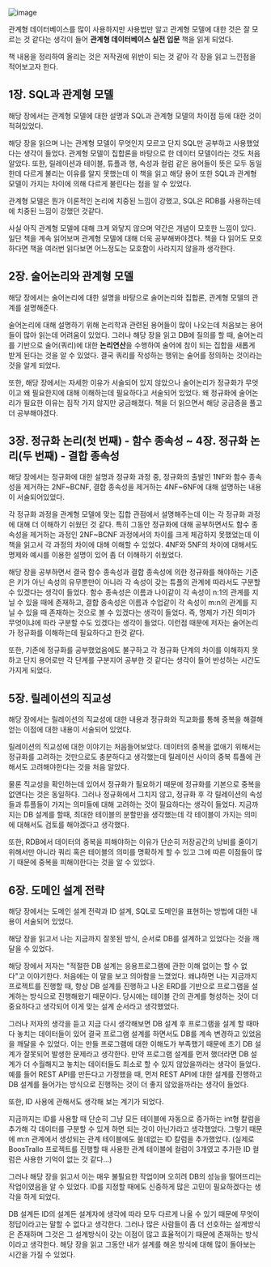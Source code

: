 ![image](https://user-images.githubusercontent.com/49746644/108376745-a5362b80-7246-11eb-9e93-a3ee5a5d0858.png)

관계형 데이터베이스를 많이 사용하지만 사용법만 알고 관계형 모델에 대한 것은 잘 모르는 것 같다는 생각이 들어 **관계형 데이터베이스 실전 입문** 책을 읽게 되었다.

책 내용을 정리하여 올리는 것은 저작권에 위반이 되는 것 같아 각 장을 읽고 느낀점을 적어보고자 한다.

## 1장. SQL과 관계형 모델

해당 장에서는 관계형 모델에 대한 설명과 SQL과 관계형 모델의 차이점 등에 대한 것이 적혀있었다.

해당 장을 읽으며 나는 관계형 모델이 무엇인지 모르고 단지 SQL만 공부하고 사용했었다는 생각이 들었다. 관계형 모델이 집합론을 바탕으로 한 데이터 모델이라는 것도 처음 알았다. 또한, 릴레이션과 테이블, 튜플과 행, 속성과 컬럼 같은 용어들이 뜻은 모두 동일한데 다르게 불리는 이유를 알지 못했는데 이 책을 읽고 해당 용어 또한 SQL과 관계형 모델이 가지는 차이에 의해 다르게 불린다는 점을 알 수 있었다.

관계형 모델은 뭔가 이론적인 논리에 치중된 느낌이 강했고, SQL은 RDB를 사용하는데에 치중된 느낌이 강했던 것같다.

사실 아직 관계형 모델에 대해 크게 와닿지 않으며 약간은 개념이 모호한 느낌이 있다. 일단 책을 계속 읽어보며 관계형 모델에 대해 더욱 공부해봐야겠다. 책을 다 읽어도 모호하다면 책을 여러번 읽다보면 어느정도는 모호함이 사라지지 않을까 생각한다.

## 2장. 술어논리와 관계형 모델

해당 장에서는 술어논리에 대한 설명을 바탕으로 술어논리와 집합론, 관계형 모델의 관계를 설명해준다.

술어논리에 대해 설명하기 위해 논리학과 관련된 용어들이 많이 나오는데 처음보는 용어들이 많아 읽는데 어려움이 있었다. 그러나 해당 장을 읽고 DB에 질의를 할 때, 술어논리를 기반으로 술어(쿼리)에 대한 **논리연산**을 수행하여 술어에 참이 되는 집합을 새롭게 받게 된다는 것을 알 수 있었다. 결국 쿼리를 작성하는 행위는 술어를 정의하는 것이라는 것을 알게 되었다.

또한, 해당 장에서는 자세한 이유가 서술되어 있지 않았으나 술어논리가 정규화가 무엇이고 왜 필요한지에 대해 이해하는데 필요하다고 서술되어 있었다. 왜 정규화에 술어논리가 필요한 이유는 짐작 가지 않지만 궁금해졌다. 책을 더 읽으면서 해당 궁금증을 풀고 더 공부해야겠다.

## 3장. 정규화 논리(첫 번째) - 함수 종속성 ~ 4장. 정규화 논리(두 번째) - 결합 종속성

해당 장에서는 정규화에 대한 설명과 정규화 과정 중, 정규화의 출발인 1NF와 함수 종속성을 제거하는 2NF~BCNF, 결합 종속성을 제거하는 4NF~6NF에 대해 설명하는 내용이 서술되어있었다.

각 정규화 과정을 관계형 모델에 맞는 집합 관점에서 설명해주는데 이는 각 정규화 과정에 대해 더 이해하기 쉬웠던 것 같다. 특히 그동안 정규화에 대해 공부하면서도 함수 종속성을 제거하는 과정인 2NF~BCNF 과정에서의 차이를 크게 체감하지 못했었는데 이 책을 읽고서 각 과정의 차이에 대해 이해할 수 있었다. 4NF와 5NF의 차이에 대해서도 명제와 예시를 이용한 설명이 있어 좀 더 이해하기 쉬웠었다.

해당 장을 공부하면서 결국 함수 종속성과 결합 종속성에 의한 정규화를 해야하는 기준은 키가 아닌 속성의 유무뿐만이 아니라 각 속성이 갖는 튜플의 관계에 따라서도 구분할 수 있겠다는 생각이 들었다. 함수 종속성은 이름과 나이같이 각 속성이 n:1의 관계를 지닐 수 있을 때에 존재하고, 결합 종속성은 이름과 수업같이 각 속성이 m:n의 관계를 지닐 수 있을 때 존재하는 것으로 볼 수 있겠다는 생각이 들었다. 즉, 명제가 가진 의미가 무엇이냐에 따라 구분할 수도 있겠다는 생각이 들었다. 이런점 때문에 저자는 술어논리가 정규화를 이해하는데 필요하다고 한것 같다.

또한, 기존에 정규화를 공부했었음에도 불구하고 각 정규화 단계의 차이를 이해하지 못하고 단지 용어로만 각 단계를 구분지어 공부한 것 같다는 생각이 들어 반성하는 시간도 가지게 되었다.

## 5장. 릴레이션의 직교성

해당 장에서는 릴레이션의 직교성에 대한 내용과 정규화와 직교화를 통해 중복을 해결해 얻는 이점에 대한 내용이 서술되어 있었다.

릴레이션의 직교성에 대한 이야기는 처음들어보았다. 데이터의 중복을 없애기 위해서는 정규화를 고려하는 것만으로도 충분하다고 생각했는데 릴레이션 사이의 중복 튜플에 관해서도 고려해야한다는 것을 처음 알았다.

물론 직교성을 확인하는데 있어서 정규화가 필요하기 때문에 정규화를 기본으로 중복을 없앤다는 것은 동일하다. 그러나 정규화에서 그치지 않고, 정규화 후 각 릴레이션의 속성들과 튜플들이 가지는 의미들에 대해 고려하는 것이 필요하다는 생각이 들었다. 지금까지는 DB 설계를 할때, 최대한 테이블의 분할만을 생각했는데 각 테이블이 가지는 의미에 대해서도 검토를 해야겠다고 생각했다.

또한, RDB에서 데이터의 중복을 피해야하는 이유가 단순히 저장공간의 낭비를 줄이기 위해서만 아니라 쿼리 혹은 테이블의 의미를 명확하게 할 수 있고 그에 따른 이점들이 많기 때문에 중복을 피해야한다는 것을 알 수 있었다.

## 6장. 도메인 설계 전략

해당 장에서는 도메인 설계 전략과 ID 설계, SQL로 도메인을 표현하는 방법에 대한 내용이 서술되어 있었다.

해당 장을 읽고서 나는 지금까지 잘못된 방식, 순서로 DB를 설계하고 있었다는 것을 깨달을 수 있었다.

해당 장에서 저자는 "적절한 DB 설계는 응용프로그램에 관한 이해 없이는 할 수 없다"고 이야기한다. 처음에는 이 말을 보고 의아함을 느꼈었다. 왜냐하면 나는 지금까지 프로젝트를 진행할 때, 항상 DB 설계를 진행하고 나온 ERD를 기반으로 프로그램을 설계하는 방식으로 진행해왔기 때문이다. 당시에는 테이블 간의 관계를 형성하는 것이 더 중요하다고 생각되어 이게 맞는 설계 순서라고 생각했었다.

그러나 저자의 생각을 듣고 지금 다시 생각해보면 DB 설계 후 프로그램을 설계 할 때마다 놓치는 데이터들이 있어 결국 프로그램 설계를 하면서도 DB를 계속 변경하고 있었음을 깨달을 수 있었다. 이는 만들 프로그램에 대한 이해도가 부족했기 때문에 초기 DB 설계가 잘못되어 발생한 문제라고 생각한다. 만약 프로그램 설계를 먼저 했더라면 DB 설계가 더 수월해지고 놓치는 데이터들도 최소로 할 수 있지 않았을까라는 생각이 들었다. 예를 들어 REST API를 만든다고 가정했을 때, 먼저 REST API에 대한 설계를 진행하고 DB 설계를 들어가는 방식으로 진행하는 것이 더 좋지 않았을까라는 생각이 들었다.

또한, ID 사용에 관해서도 생각해 보는 계기가 되었다.

지금까지는 ID를 사용할 때 단순히 그냥 모든 테이블에 자동으로 증가하는 int형 칼럼을 추가해 각 데이터를 구분할 수 있게 하면 되는 것이 아닌가라고 생각했었다. 그렇기 때문에 m:n 관계에서 생성되는 관계 테이블에도 쓸데없는 ID 칼럼을 추가했었다. (실제로 BoosTrallo 프로젝트를 진행할 때 사용한 관계 테이블에 컬럼이 3개였고 추가한 ID 컬럼은 사용한 기억이 없는 것 같다...)

그러나 해당 장을 읽고서 이는 매우 불필요한 작업이며 오히려 DB의 성능을 떨어뜨리는 작업이였음을 알 수 있었다. ID를 지정할 때에도 신중하게 많은 고민이 필요하겠다는 생각을 하게 되었다.

DB 설계든 ID의 설계든 설계자에 생각에 따라 모두 다르게 나올 수 있기 때문에 무엇이 정답이라고는 말할 수 없다고 생각한다. 그러나 많은 사람들이 좀 더 선호하는 설계방식은 존재하며 그것은 그 설계방식이 갖는 이점이 많고 효율적이기 때문에 존재하는 방식이라고 생각한다. 해당 장을 읽고 그동안 내가 설계를 해온 방식에 대해 많이 돌아보는 시간을 가질 수 있었다.

